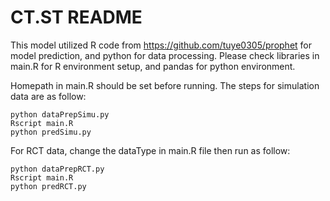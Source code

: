 # CT.ST README

This model utilized R code from https://github.com/tuye0305/prophet for model prediction, and python for data processing.
Please check libraries in main.R for R environment setup, and pandas for python environment.

Homepath in main.R should be set before running. 
The steps for simulation data are as follow:

    python dataPrepSimu.py
    Rscript main.R
    python predSimu.py

For RCT data, change the dataType in main.R file then run as follow:
    
    python dataPrepRCT.py
    Rscript main.R
    python predRCT.py

    